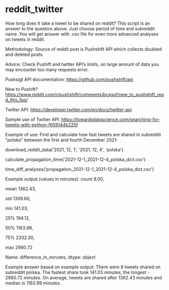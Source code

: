 # reddit_twitter
How long does it take a tweet to be shared on reddit?
This script is an answer to the question above. Just choose period of time and subreddit name.
You will get answer with .csv file for even more advanced analyses on tweets in reddit.

Methodology:
Source of reddit post is Pushshift API which collects doubled and deleted posts.

Advice:
Check Pushift and twitter API’s limits, on large amount of data you may encounter too many requests error.

Pushsigt API documentation: https://github.com/pushshift/api

New to Pushift? https://www.reddit.com/r/pushshift/comments/bcxguf/new_to_pushshift_read_this_faq/

Twitter API: https://developer.twitter.com/en/docs/twitter-api

Sample use of Twitter API: https://towardsdatascience.com/searching-for-tweets-with-python-f659144b225f

Example of use:
Find and calculate how fast tweets are shared in subreddit "polska" between the first and fourth December 2021:

download_reddit_data('2021, 12, 1', '2021, 12, 4', 'polska')

calculate_propagation_time('2021-12-1_2021-12-4_polska_dict.csv')

time_diff_analyses('propagation_2021-12-1_2021-12-4_polska_dict.csv')

Example output (values in minutes):
count       8.00, 

mean     1362.43, 

std      1309.60, 

min       141.03, 

25%       194.12, 

50%      1163.99, 

75%      2332.30, 

max      2980.72

Name: difference_in_minutes, dtype: object

Example answer based on example output:
There were 8 tweets shared on subreddit polska. The fastest share took 141.03 minutes, the longest - 2980.72 minutes.
On average, tweets are shared after 1362.43 minutes and median is 1163.99 minutes.
